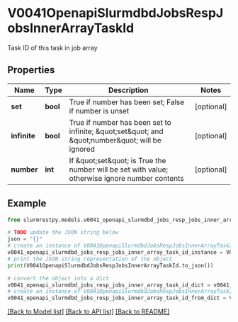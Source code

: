 # V0041OpenapiSlurmdbdJobsRespJobsInnerArrayTaskId

Task ID of this task in job array

## Properties

Name | Type | Description | Notes
------------ | ------------- | ------------- | -------------
**set** | **bool** | True if number has been set; False if number is unset | [optional]
**infinite** | **bool** | True if number has been set to infinite; \&quot;set\&quot; and \&quot;number\&quot; will be ignored | [optional]
**number** | **int** | If \&quot;set\&quot; is True the number will be set with value; otherwise ignore number contents | [optional]

## Example

```python
from slurmrestpy.models.v0041_openapi_slurmdbd_jobs_resp_jobs_inner_array_task_id import V0041OpenapiSlurmdbdJobsRespJobsInnerArrayTaskId

# TODO update the JSON string below
json = "{}"
# create an instance of V0041OpenapiSlurmdbdJobsRespJobsInnerArrayTaskId from a JSON string
v0041_openapi_slurmdbd_jobs_resp_jobs_inner_array_task_id_instance = V0041OpenapiSlurmdbdJobsRespJobsInnerArrayTaskId.from_json(json)
# print the JSON string representation of the object
print(V0041OpenapiSlurmdbdJobsRespJobsInnerArrayTaskId.to_json())

# convert the object into a dict
v0041_openapi_slurmdbd_jobs_resp_jobs_inner_array_task_id_dict = v0041_openapi_slurmdbd_jobs_resp_jobs_inner_array_task_id_instance.to_dict()
# create an instance of V0041OpenapiSlurmdbdJobsRespJobsInnerArrayTaskId from a dict
v0041_openapi_slurmdbd_jobs_resp_jobs_inner_array_task_id_from_dict = V0041OpenapiSlurmdbdJobsRespJobsInnerArrayTaskId.from_dict(v0041_openapi_slurmdbd_jobs_resp_jobs_inner_array_task_id_dict)
```
[[Back to Model list]](../README.md#documentation-for-models) [[Back to API list]](../README.md#documentation-for-api-endpoints) [[Back to README]](../README.md)


